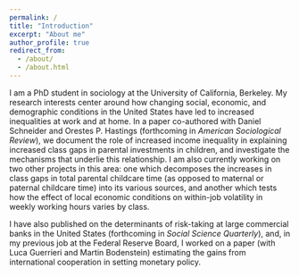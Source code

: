```yaml
---
permalink: /
title: "Introduction"
excerpt: "About me"
author_profile: true
redirect_from: 
  - /about/
  - /about.html
---
```

I am a PhD student in sociology at the University of California, Berkeley. My research interests center around how changing social, economic, and demographic conditions in the United States have led to increased inequalities at work and at home. In a paper co-authored with Daniel Schneider and Orestes P. Hastings (forthcoming in _American Sociological Review_), we document the role of increased income inequality in explaining increased class gaps in parental investments in children, and investigate the mechanisms that underlie this relationship. I am also currently working on two other projects in this area: one which decomposes the increases in class gaps in total parental childcare time (as opposed to maternal or paternal childcare time) into its various sources, and another which tests how the effect of local economic conditions on within-job volatility in weekly working hours varies by class.

I have also published on the determinants of risk-taking at large commercial banks in the United States (forthcoming in _Social Science Quarterly_), and, in my previous job at the Federal Reserve Board, I worked on a paper (with Luca Guerrieri and Martin Bodenstein) estimating the gains from international cooperation in setting monetary policy.

